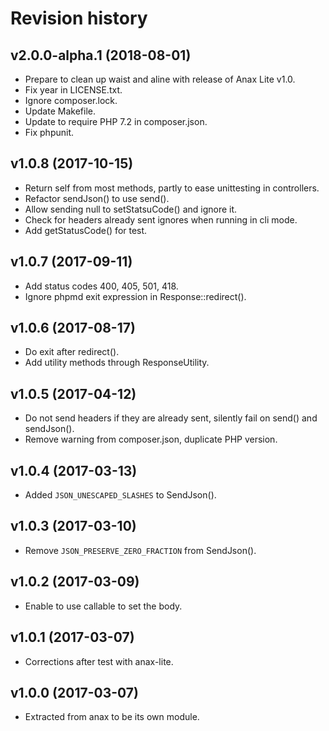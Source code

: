 Revision history
=================================


v2.0.0-alpha.1 (2018-08-01)
---------------------------------

* Prepare to clean up waist and aline with release of Anax Lite v1.0.
* Fix year in LICENSE.txt.
* Ignore composer.lock.
* Update Makefile.
* Update to require PHP 7.2 in composer.json.
* Fix phpunit.



v1.0.8 (2017-10-15)
---------------------------------

* Return self from most methods, partly to ease unittesting in controllers.
* Refactor sendJson() to use send().
* Allow sending null to setStatsuCode() and ignore it.
* Check for headers already sent ignores when running in cli mode.
* Add getStatusCode() for test.



v1.0.7 (2017-09-11)
---------------------------------

* Add status codes 400, 405, 501, 418.
* Ignore phpmd exit expression in Response::redirect().



v1.0.6 (2017-08-17)
---------------------------------

* Do exit after redirect().
* Add utility methods through ResponseUtility.



v1.0.5 (2017-04-12)
---------------------------------

* Do not send headers if they are already sent, silently fail on send() and sendJson().
* Remove warning from composer.json, duplicate PHP version.



v1.0.4 (2017-03-13)
---------------------------------

* Added `JSON_UNESCAPED_SLASHES` to SendJson().



v1.0.3 (2017-03-10)
---------------------------------

* Remove `JSON_PRESERVE_ZERO_FRACTION` from SendJson().



v1.0.2 (2017-03-09)
---------------------------------

* Enable to use callable to set the body.



v1.0.1 (2017-03-07)
---------------------------------

* Corrections after test with anax-lite.



v1.0.0 (2017-03-07)
---------------------------------

* Extracted from anax to be its own module.
